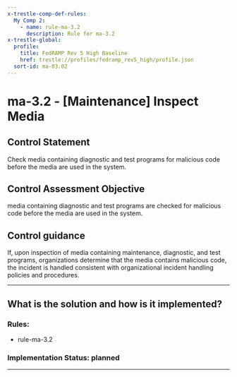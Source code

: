 ```yaml
---
x-trestle-comp-def-rules:
  My Comp 2:
    - name: rule-ma-3.2
      description: Rule for ma-3.2
x-trestle-global:
  profile:
    title: FedRAMP Rev 5 High Baseline
    href: trestle://profiles/fedramp_rev5_high/profile.json
  sort-id: ma-03.02
---
```


# ma-3.2 - \[Maintenance\] Inspect Media

## Control Statement

Check media containing diagnostic and test programs for malicious code before the media are used in the system.

## Control Assessment Objective

media containing diagnostic and test programs are checked for malicious code before the media are used in the system.

## Control guidance

If, upon inspection of media containing maintenance, diagnostic, and test programs, organizations determine that the media contains malicious code, the incident is handled consistent with organizational incident handling policies and procedures.

______________________________________________________________________

## What is the solution and how is it implemented?

<!-- For implementation status enter one of: implemented, partial, planned, alternative, not-applicable -->

<!-- Note that the list of rules under ### Rules: is read-only and changes will not be captured after assembly to JSON -->

<!-- Add control implementation description here for control: ma-3.2 -->

### Rules:

  - rule-ma-3.2

### Implementation Status: planned

______________________________________________________________________
